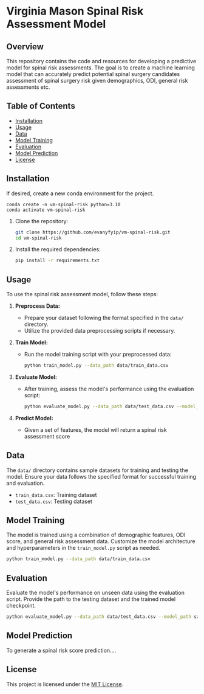 # Virginia Mason Spinal Risk Assessment Model

## Overview

This repository contains the code and resources for developing a predictive model for spinal risk assessments. The goal is to create a machine learning model that can accurately predict potential spinal surgery candidates assessment of spinal surgery risk given demographics, ODI, general risk assessments etc.


## Table of Contents

- [Installation](#installation)
- [Usage](#usage)
- [Data](#data)
- [Model Training](#model-training)
- [Evaluation](#evaluation)
- [Model Prediction](#model-prediction)
- [License](#license)

## Installation

If desired, create a new conda environment for the project.
```
conda create -n vm-spinal-risk python=3.10
conda activate vm-spinal-risk
```

1. Clone the repository:

   ```bash
   git clone https://github.com/evanyfyip/vm-spinal-risk.git
   cd vm-spinal-risk
   ```

2. Install the required dependencies:

   ```bash
   pip install -r requirements.txt
   ```

## Usage

To use the spinal risk assessment model, follow these steps:

1. **Preprocess Data:**
   - Prepare your dataset following the format specified in the `data/` directory.
   - Utilize the provided data preprocessing scripts if necessary.

2. **Train Model:**
   - Run the model training script with your preprocessed data:

     ```bash
     python train_model.py --data_path data/train_data.csv
     ```

3. **Evaluate Model:**
   - After training, assess the model's performance using the evaluation script:

     ```bash
     python evaluate_model.py --data_path data/test_data.csv --model_path saved_models/model_checkpoint.pth
     ```
4. **Predict Model:**
   - Given a set of features, the model will return a spinal risk assessment score

## Data

The `data/` directory contains sample datasets for training and testing the model. Ensure your data follows the specified format for successful training and evaluation.

- `train_data.csv`: Training dataset
- `test_data.csv`: Testing dataset

## Model Training

The model is trained using a combination of demographic features, ODI score, and general risk assessment data. Customize the model architecture and hyperparameters in the `train_model.py` script as needed.

```bash
python train_model.py --data_path data/train_data.csv
```

## Evaluation

Evaluate the model's performance on unseen data using the evaluation script. Provide the path to the testing dataset and the trained model checkpoint.

```bash
python evaluate_model.py --data_path data/test_data.csv --model_path saved_models/model_checkpoint.pth
```
## Model Prediction

To generate a spinal risk score prediction....


## License

This project is licensed under the [MIT License](LICENSE).
